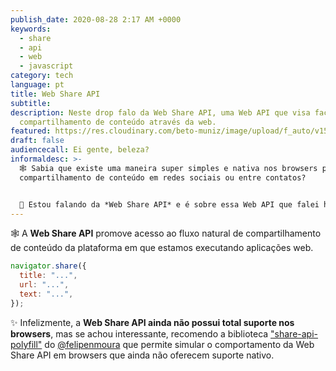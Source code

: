 ```yaml
---
publish_date: 2020-08-28 2:17 AM +0000
keywords:
  - share
  - api
  - web
  - javascript
category: tech
language: pt
title: Web Share API
subtitle:
description: Neste drop falo da Web Share API, uma Web API que visa facilitar o
  compartilhamento de conteúdo através da web.
featured: https://res.cloudinary.com/beto-muniz/image/upload/f_auto/v1598236494/Text_Image_k3aue5.jpg
draft: false
audiencecall: Ei gente, beleza?
informaldesc: >-
  🕸 Sabia que existe uma maneira super simples e nativa nos browsers para
  compartilhamento de conteúdo em redes sociais ou entre contatos? 


  💬 Estou falando da *Web Share API* e é sobre essa Web API que falei hoje no meu drop. Confira!
---
```


🕸 A **Web Share API** promove acesso ao fluxo natural de compartilhamento de conteúdo da plataforma em que estamos executando aplicações web.

```javascript
navigator.share({
  title: "...",
  url: "...",
  text: "...",
});
```

<!-- <Img src="https://webdev.imgix.net/web-share/wst-send.png" author="web.dev" authorURL="https://web.dev/web-share/" /> -->

✨ Infelizmente, a **Web Share API ainda não possui total suporte nos browsers**, mas se achou interessante, recomendo a biblioteca ["share-api-polyfill"](https://github.com/on2-dev/share-api-polyfill) do [@felipenmoura](https://twitter.com/felipenmoura) que permite simular o comportamento da Web Share API em browsers que ainda não oferecem suporte nativo.
